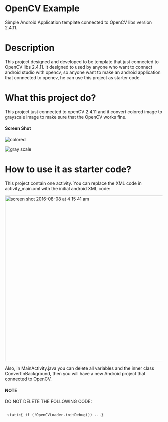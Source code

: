 # OpenCV Example
Simple Android Application template connected to OpenCV libs version 2.4.11.

# Description
This project designed and developed to be template that just connected to OpenCV libs 2.4.11. It designed to used by anyone who want to connect android studio with opencv, so anyone want to make an android application that connected to opencv, he can use this project as starter code.



# What this project do?
This project just connected to openCV 2.4.11 and it convert colored image to grayscale image to make sure that the OpenCV works fine.

#### Screen Shot
![colored](https://cloud.githubusercontent.com/assets/16334887/17467204/fe45081c-5d1b-11e6-921e-1fb058c571ae.png)

![gray scale](https://cloud.githubusercontent.com/assets/16334887/17467199/f4949292-5d1b-11e6-86ce-e26477400e07.png)


# How to use it as starter code?
This project contain one activity. You can replace the XML code in activity_main.xml with the initial android XML code:

<img width="530" alt="screen shot 2016-08-08 at 4 15 41 am" src="https://cloud.githubusercontent.com/assets/16334887/17467493/e5b924d8-5d1e-11e6-845b-9184eea5dc81.png">

Also, in MainActivity.java you can delete all variables and the inner class ConvertInBackground, then you will have a new Android project that connected to OpenCV.

#### NOTE
DO NOT DELETE THE FOLLOWING CODE:


<code>
 static{ if (!OpenCVLoader.initDebug()) ...}
</code>
